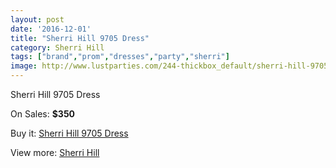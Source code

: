 ```yaml
---
layout: post
date: '2016-12-01'
title: "Sherri Hill 9705 Dress"
category: Sherri Hill
tags: ["brand","prom","dresses","party","sherri"]
image: http://www.lustparties.com/244-thickbox_default/sherri-hill-9705-dress.jpg
---
```

Sherri Hill 9705 Dress

On Sales: **$350**
<a href="https://www.lustparties.com/en/sherri-hill/85-sherri-hill-9705-dress.html"><amp-img layout="responsive" width="600" height="600" src="//www.lustparties.com/244-thickbox_default/sherri-hill-9705-dress.jpg" alt="Sherri Hill 9705 Dress 0" /></a>
<a href="https://www.lustparties.com/en/sherri-hill/85-sherri-hill-9705-dress.html"><amp-img layout="responsive" width="600" height="600" src="//www.lustparties.com/245-thickbox_default/sherri-hill-9705-dress.jpg" alt="Sherri Hill 9705 Dress 1" /></a>

Buy it: [Sherri Hill 9705 Dress](https://www.lustparties.com/en/sherri-hill/85-sherri-hill-9705-dress.html "Sherri Hill 9705 Dress")

View more: [Sherri Hill](https://www.lustparties.com/en/2-sherri-hill "Sherri Hill")